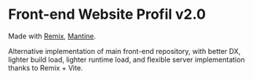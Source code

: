 # Front-end Website Profil v2.0

Made with [Remix](https://remix.run/), [Mantine](https://mantine.dev/).

Alternative implementation of main front-end repository, with better DX, lighter build load, lighter runtime load, and flexible server implementation thanks to Remix + Vite.
